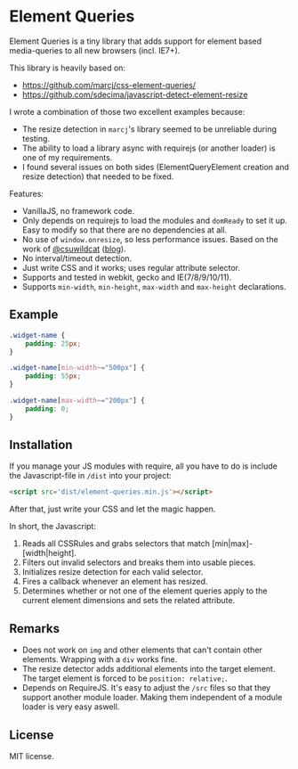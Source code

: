 Element Queries
===================

Element Queries is a tiny library that adds support for element based media-queries to all new browsers (incl. IE7+).

This library is heavily based on:

- https://github.com/marcj/css-element-queries/
- https://github.com/sdecima/javascript-detect-element-resize

I wrote a combination of those two excellent examples because:

- The resize detection in `marcj`'s library seemed to be unreliable during testing.
- The ability to load a library async with requirejs (or another loader) is one of my requirements.
- I found several issues on both sides (ElementQueryElement creation and resize detection) that needed to be fixed.

Features:

- VanillaJS, no framework code.
- Only depends on requirejs to load the modules and `domReady` to set it up. Easy to modify so that there are no dependencies at all.
- No use of `window.onresize`, so less performance issues. Based on the work of [@csuwildcat](https://github.com/csuwildcat) ([blog](http://www.backalleycoder.com/about/)).
- No interval/timeout detection.
- Just write CSS and it works; uses regular attribute selector.
- Supports and tested in webkit, gecko and IE(7/8/9/10/11).
- Supports `min-width`, `min-height`, `max-width` and `max-height` declarations.

Example
-------

```css
.widget-name {
    padding: 25px;
}

.widget-name[min-width~="500px"] {
    padding: 55px;
}

.widget-name[max-width~="200px"] {
    padding: 0;
}
```

Installation
------

If you manage your JS modules with require, all you have to do is include the Javascript-file in `/dist` into your project:

```html
<script src='dist/element-queries.min.js'></script>
```

After that, just write your CSS and let the magic happen.

In short, the Javascript:

1. Reads all CSSRules and grabs selectors that match [min|max]-[width|height].
2. Filters out invalid selectors and breaks them into usable pieces.
3. Initializes resize detection for each valid selector.
4. Fires a callback whenever an element has resized.
5. Determines whether or not one of the element queries apply to the current element dimensions and sets the related attribute.

Remarks
------

- Does not work on `img` and other elements that can't contain other elements. Wrapping with a `div` works fine.
- The resize detector adds additional elements into the target element. The target element is forced to be `position: relative;`.
- Depends on RequireJS. It's easy to adjust the `/src` files so that they support another module loader. Making them independent of a module loader is very easy aswell.

License
-------

MIT license.